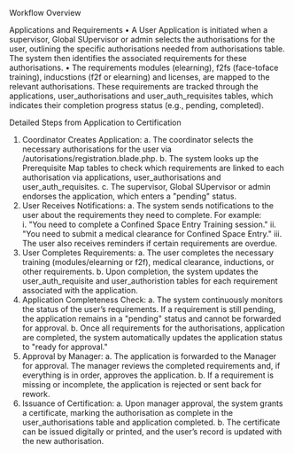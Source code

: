  
Workflow Overview 

Applications and Requirements 
• A User Application is initiated when a supervisor, Global SUpervisor or admin selects the authorisations for the 
user, outlining the specific authorisations needed from authorisations table. The system then identifies the associated requirements for these authorisations. 
• The requirements modules (elearning), f2fs (face-toface training), inducstions (f2f or elearning) and licenses, are mapped 
to the relevant authorisations. These requirements are tracked through the applications, user_authorisations and user_auth_requisites tables, which indicates their completion progress status (e.g., pending, completed). 

Detailed Steps from Application to Certification 
1. Coordinator Creates Application:
a. The coordinator selects the necessary authorisations for the user via /autorisations/registration.blade.php. 
b. The system looks up the Prerequisite Map tables to check which requirements are linked to each authorisation via applications, user_authorisations and user_auth_requisites. 
c. The supervisor, Global SUpervisor or admin endorses the application, which enters a "pending" status. 
2. User Receives Notifications: 
a. The system sends notifications to the user about the requirements they need 
to complete. For example:  
i. "You need to complete a Confined Space Entry Training session." 
ii. "You need to submit a medical clearance for Confined Space Entry." 
iii. The user also receives reminders if certain requirements are overdue. 
3. User Completes Requirements: 
a. The user completes the necessary training (modules/elearning or f2f), medical clearance, inductions, or other 
requirements. 
b. Upon completion, the system updates the user_auth_requisite and user_authoristion tables for each 
requirement associated with the application. 
4. Application Completeness Check: 
a. The system continuously monitors the status of the user’s requirements. If a 
requirement is still pending, the application remains in a "pending" status 
and cannot be forwarded for approval. 
b. Once all requirements for the authorisations, application are completed, the system 
automatically updates the application status to "ready for approval." 
5. Approval by Manager: 
a. The application is forwarded to the Manager for approval. The manager 
reviews the completed requirements and, if everything is in order, approves 
the application. 
b. If a requirement is missing or incomplete, the application is rejected or sent 
back for rework. 
6. Issuance of Certification: 
a. Upon manager approval, the system grants a certificate, marking the 
authorisation as complete in the user_authorisations table and application completed. 
b. The certificate can be issued digitally or printed, and the user’s record is 
updated with the new authorisation. 
